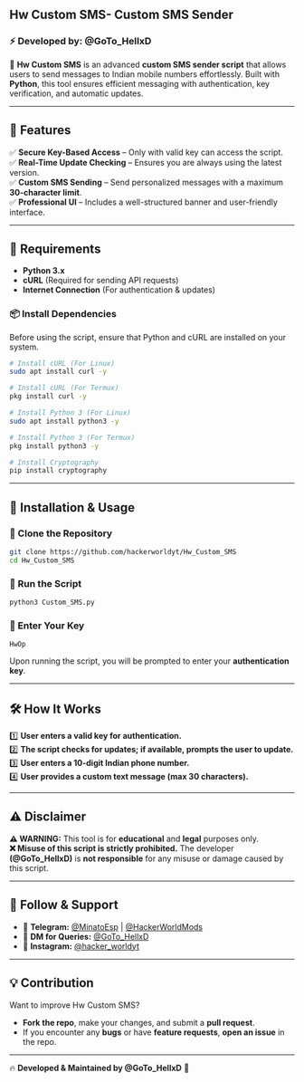## **Hw Custom SMS- Custom SMS Sender**  

### **⚡ Developed by: @GoTo_HellxD**  
🚀 **Hw Custom SMS** is an advanced **custom SMS sender script** that allows users to send messages to Indian mobile numbers effortlessly. Built with **Python**, this tool ensures efficient messaging with authentication, key verification, and automatic updates.  

---

## **📌 Features**  

✅ **Secure Key-Based Access** – Only with valid key can access the script.  
✅ **Real-Time Update Checking** – Ensures you are always using the latest version.  
✅ **Custom SMS Sending** – Send personalized messages with a maximum **30-character limit**.  
✅ **Professional UI** – Includes a well-structured banner and user-friendly interface.  

---

## **📜 Requirements**  

- **Python 3.x**  
- **cURL** (Required for sending API requests)  
- **Internet Connection** (For authentication & updates)  

### **📦 Install Dependencies**  
Before using the script, ensure that Python and cURL are installed on your system.  

```bash
# Install cURL (For Linux)
sudo apt install curl -y  

# Install cURL (For Termux)
pkg install curl -y

# Install Python 3 (For Linux)
sudo apt install python3 -y

# Install Python 3 (For Termux)
pkg install python3 -y  

# Install Cryptography
pip install cryptography
```

---

## **🚀 Installation & Usage**  

### **🔹 Clone the Repository**  
```bash
git clone https://github.com/hackerworldyt/Hw_Custom_SMS  
cd Hw_Custom_SMS  
```

### **🔹 Run the Script**  
```bash
python3 Custom_SMS.py  
```

### **🔹 Enter Your Key**  
```Key : 
HwOp
```
Upon running the script, you will be prompted to enter your **authentication key**.  

---

## **🛠 How It Works**  

1️⃣ **User enters a valid key for authentication.**  
2️⃣ **The script checks for updates; if available, prompts the user to update.**  
3️⃣ **User enters a 10-digit Indian phone number.**  
4️⃣ **User provides a custom text message (max 30 characters).**   

---

## **⚠ Disclaimer**  

**⚠️ WARNING:** This tool is for **educational** and **legal** purposes only.  
**❌ Misuse of this script is strictly prohibited.** The developer **(@GoTo_HellxD)** is **not responsible** for any misuse or damage caused by this script.  

---

## **🌟 Follow & Support**  

- 📢 **Telegram:** [@MinatoEsp](https://t.me/MinatoEsp) | [@HackerWorldMods](https://t.me/HackerWorldMods)  
- 📩 **DM for Queries:** [@GoTo_HellxD](https://t.me/GoTo_HellxD)  
- 📸 **Instagram:** [@hacker_worldyt](https://instagram.com/hacker_worldyt)  

---

## **💡 Contribution**  

Want to improve Hw Custom SMS?  
- **Fork the repo**, make your changes, and submit a **pull request**.  
- If you encounter any **bugs** or have **feature requests**, **open an issue** in the repo.  

---

🔥 **Developed & Maintained by @GoTo_HellxD** 🚀  
